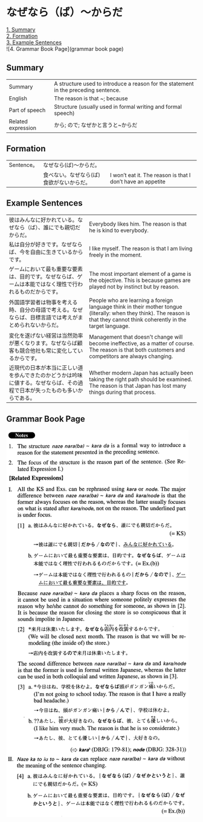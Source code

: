 # なぜなら（ば）～からだ

[1. Summary](#summary)<br>
[2. Formation](#formation)<br>
[3. Example Sentences](#example-sentences)<br>
![4. Grammar Book Page](grammar book page)<br>


## Summary

<table><tr>   <td>Summary</td>   <td>A structure used to introduce a reason for the statement in the preceding sentence.</td></tr><tr>   <td>English</td>   <td>The reason is that ~; because</td></tr><tr>   <td>Part of speech</td>   <td>Structure (usually used in formal writing and formal speech)</td></tr><tr>   <td>Related expression</td>   <td>から; ので; なぜかと言うと~からだ</td></tr></table>

## Formation

<table class="table"><tbody><tr class="tr head"><td class="td"><span class="bold">Sentence。</span></td><td class="td"><span class="concept">なぜなら</span><span>(</span><span class="concept">ば</span><span>)～</span><span class="concept">からだ</span><span>。</span></td><td class="td"></td></tr><tr class="tr"><td class="td"></td><td class="td"><span>食べない。</span><span class="concept">なぜなら</span><span>(</span><span class="concept">ば</span><span>)食欲がない</span><span class="concept">からだ</span><span>。</span></td><td class="td"><span>I won’t eat it. The reason is that I don’t have an appetite</span></td></tr></tbody></table>

## Example Sentences

<table><tr>   <td>彼はみんなに好かれている。なぜなら（ば）、誰にでも親切だからだ。</td>   <td>Everybody likes him. The reason is that he is kind to everybody.</td></tr><tr>   <td>私は自分が好きです。なぜならば、今を自由に生きているからです。</td>   <td>I like myself. The reason is that I am living freely in the moment.</td></tr><tr>   <td>ゲームにおいて最も重要な要素は、目的です。なぜならば、ゲームは本能ではなく理性で行われるものだからです。</td>   <td>The most important element of a game is the objective. This is because games are played not by instinct but by reason.</td></tr><tr>   <td>外国語学習者は物事を考える時、自分の母語で考える。なぜならば、目標言語では考えがまとめられないからだ。</td>   <td>People who are learning a foreign language think in their mother tongue (literally: when they think). The reason is that they cannot think coherently in the target language.</td></tr><tr>   <td>変化を遂げない経営は当然効率が悪くなります。なぜならば顧客も競合他社も常に変化しているからです。</td>   <td>Management that doesn't change will become ineffective, as a matter of course. The reason is that both customers and competitors are always changing.</td></tr><tr>   <td>近現代の日本が本当に正しい道を歩んできたのかどうかは吟味に値する。なぜならば、その過程で日本が失ったものも多いからである。</td>   <td>Whether modern Japan has actually been taking the right path should be examined. The reason is that Japan has lost many things during that process.</td></tr></table>

## Grammar Book Page

![](../img/Advancedなぜなら(ば)～からだ.png)

